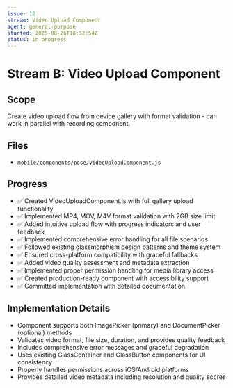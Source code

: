 ```yaml
---
issue: 12
stream: Video Upload Component
agent: general-purpose
started: 2025-08-26T18:52:54Z
status: in_progress
---
```


# Stream B: Video Upload Component

## Scope
Create video upload flow from device gallery with format validation - can work in parallel with recording component.

## Files
- `mobile/components/pose/VideoUploadComponent.js`

## Progress
- ✅ Created VideoUploadComponent.js with full gallery upload functionality
- ✅ Implemented MP4, MOV, M4V format validation with 2GB size limit
- ✅ Added intuitive upload flow with progress indicators and user feedback
- ✅ Implemented comprehensive error handling for all file scenarios
- ✅ Followed existing glassmorphism design patterns and theme system
- ✅ Ensured cross-platform compatibility with graceful fallbacks
- ✅ Added video quality assessment and metadata extraction
- ✅ Implemented proper permission handling for media library access
- ✅ Created production-ready component with accessibility support
- ✅ Committed implementation with detailed documentation

## Implementation Details
- Component supports both ImagePicker (primary) and DocumentPicker (optional) methods
- Validates video format, file size, duration, and provides quality feedback
- Includes comprehensive error messages and graceful degradation
- Uses existing GlassContainer and GlassButton components for UI consistency
- Properly handles permissions across iOS/Android platforms
- Provides detailed video metadata including resolution and quality scores
